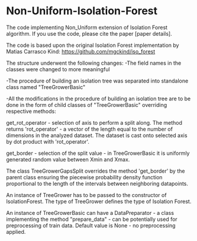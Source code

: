 # Non-Uniform-Isolation-Forest
The code implementing Non_Uniform extension of Isolation Forest algorithm.
If you use the code, please cite the paper [paper details].

The code is based upon the original Isolation Forest implementation by Matias Carrasco Kind: https://github.com/mgckind/iso_forest

The structure underwent the following changes:
  -The field names in the classes were changed to more meaningful
  
  -The procedure of building an isolation tree was separated into standalone class named "TreeGrowerBasic"
  
  -All the modifications in the procedure of building an isolation tree are to be done in the form of child classes of "TreeGrowerBasic" overriding respective methods: 
      
 get_rot_operator - selection of axis to perform a split along. The method returns 'rot_operator' - a vector of the length equal to the number of dimensions in the analyzed dataset. The dataset is cast onto selected axis by dot product with 'rot_operator'.
      
 get_border - selection of the split value - in TreeGrowerBasic it is uniformly generated random value between Xmin and Xmax.

The class TreeGrowerGapsSplit overrides the method 'get_border' by the parent class ensuring the piecewise probability density function proportional to the length of the intervals between neighboring datapoints.

An instance of TreeGrower has to be passed to the constructor of IsolationForest. The type of TreeGrower defines the type of Isolation Forest.

An instance of TreeGrowerBasic can have a DataPreparator - a class implementing the method "prepare_data" - can be potentially used for preprocessing of train data. Default value is None - no preprocessing applied.
